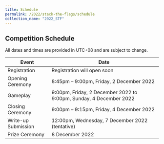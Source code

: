 ```yaml
---
title: Schedule
permalink: /2022/stack-the-flags/schedule
collection_name: "2022_STF"
---
```


## Competition Schedule

All dates and times are provided in UTC+08 and are subject to change.

Event | Date
---|---
Registration | Registration will open soon
Opening Ceremony | 8:45pm – 9:00pm, Friday, 2 December 2022
Gameplay | 9:00pm, Friday, 2 December 2022 to 9:00pm, Sunday, 4 December 2022
Closing Ceremony | 9:00pm – 9:15pm, Friday, 4 December 2022
Write-up Submission | 12:00pm, Wednesday, 7 December 2022 (tentative)
Prize Ceremony | 8 December 2022
